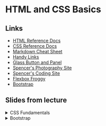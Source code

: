 # HTML and CSS Basics

## Links

- [HTML Reference Docs](https://developer.mozilla.org/en-US/docs/Web/HTML)
- [CSS Reference Docs](https://developer.mozilla.org/en-US/docs/Web/CSS/Reference)
- [Markdown Cheat Sheet](https://5pence.net/markdown-cheat-sheet/)
- [Handy Links](https://5pence.net/some-handy-links-for-basic-website-development/)
- [Glass Button and Panel](https://codepen.io/kanishkkunal/pen/QWGzBwz)
- [Spencer's Photography Site](https://spencerbarriball.com)
- [Spencer's Coding Site](https://5pence.net/)
- [Flexbox Froggy](https://flexboxfroggy.com/)
- [Bootstrap](https://getbootstrap.com/)

## Slides from lecture
<details>
<summary>CSS Fundamentals</summary>

![Silde 1](https://raw.githubusercontent.com/5pence/htmlandcssbasics/refs/heads/main/assets/slides/slides/slides.001.jpeg)
![Silde 2](https://raw.githubusercontent.com/5pence/htmlandcssbasics/refs/heads/main/assets/slides/slides/slides.002.jpeg)
![Silde 3](https://raw.githubusercontent.com/5pence/htmlandcssbasics/refs/heads/main/assets/slides/slides/slides.003.jpeg)
![Silde 4](https://raw.githubusercontent.com/5pence/htmlandcssbasics/refs/heads/main/assets/slides/slides/slides.004.jpeg)
![Silde 5](https://raw.githubusercontent.com/5pence/htmlandcssbasics/refs/heads/main/assets/slides/slides/slides.005.jpeg)
![Silde 6](https://raw.githubusercontent.com/5pence/htmlandcssbasics/refs/heads/main/assets/slides/slides/slides.006.jpeg)
![Silde 7](https://raw.githubusercontent.com/5pence/htmlandcssbasics/refs/heads/main/assets/slides/slides/slides.007.jpeg)
![Silde 8](https://raw.githubusercontent.com/5pence/htmlandcssbasics/refs/heads/main/assets/slides/slides/slides.008.jpeg)
</details>

<details>
<summary>Bootstrap</summary>
![Slide 1](https://raw.githubusercontent.com/5pence/htmlandcssbasics/refs/heads/main/assets/slides/slides/bootstrap.001.jpeg)
![Slide 12](https://raw.githubusercontent.com/5pence/htmlandcssbasics/refs/heads/main/assets/slides/slides/bootstrap.002.jpeg)
![Slide 3](https://raw.githubusercontent.com/5pence/htmlandcssbasics/refs/heads/main/assets/slides/slides/bootstrap.003.jpeg)
![Slide 4](https://raw.githubusercontent.com/5pence/htmlandcssbasics/refs/heads/main/assets/slides/slides/bootstrap.004.jpeg)
![Slide 5](https://raw.githubusercontent.com/5pence/htmlandcssbasics/refs/heads/main/assets/slides/slides/bootstrap.005.jpeg)
![Slide 6](https://raw.githubusercontent.com/5pence/htmlandcssbasics/refs/heads/main/assets/slides/slides/bootstrap.006.jpeg)
</details>
